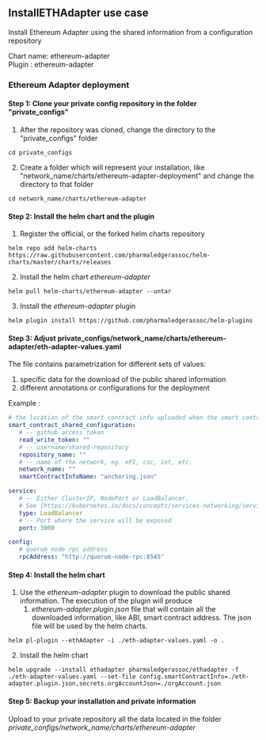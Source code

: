 

## InstallETHAdapter use case

Install Ethereum Adapter using the shared information from a configuration repository 

Chart name: ethereum-adapter <br/>
Plugin : ethereum-adapter

### Ethereum Adapter deployment

#### Step 1: Clone your private config repository in the folder "private_configs"


1. After the repository was cloned, change the directory to the "private_configs" folder
```shell
cd private_configs
```
2. Create a folder which will represent your installation, like "network_name/charts/ethereum-adapter-deployment" and change the directory to that folder
```shell
cd network_name/charts/ethereum-adapter
```

#### Step 2: Install the helm chart and the plugin

1. Register the official, or the forked helm charts repository
```shell
helm repo add helm-charts https://raw.githubusercontent.com/pharmaledgerassoc/helm-charts/master/charts/releases
```
2. Install the helm chart _ethereum-adapter_
```shell
helm pull helm-charts/ethereum-adapter --untar
```
3. Install the _ethereum-adapter_ plugin
```shell
helm plugin install https://github.com/pharmaledgerassoc/helm-plugins
```

#### Step 3: Adjust private_configs/network_name/charts/ethereum-adapter/eth-adapter-values.yaml

The file contains parametrization for different sets of values:
1. specific data for the download of the public shared information
2. different annotations or configurations for the deployment

Example :
```yaml
# the location of the smart contract info uploaded when the smart contract was deployed
smart_contract_shared_configuration:
   # -- github access token
   read_write_token: ""
   # -- username/shared-repository
   repository_name: ""
   # -- name of the network, eg. ePI, csc, iot, etc.
   network_name: ""
   smartContractInfoName: "anchoring.json"

service:
   # -- Either ClusterIP, NodePort or LoadBalancer.
   # See [https://kubernetes.io/docs/concepts/services-networking/service/](https://kubernetes.io/docs/concepts/services-networking/service/)
   type: LoadBalancer
   # -- Port where the service will be exposed
   port: 3000

config:
   # quorum node rpc address
   rpcAddress: "http://quorum-node-rpc:8545"
```

#### Step 4: Install the helm chart

1. Use the _ethereum-adapter_ plugin to download the public shared information. 
   The execution of the plugin will produce
   1. _ethereum-adapter.plugin.json_ file that will contain all the downloaded information, like ABI, smart contract address. The json file will be used by the helm charts.
   
```shell
helm pl-plugin --ethAdapter -i ./eth-adapter-values.yaml -o .
```

2. Install the helm chart
```shell
helm upgrade --install ethadapter pharmaledgerassoc/ethadapter -f ./eth-adapter-values.yaml --set-file config.smartContractInfo=./eth-adapter.plugin.json,secrets.orgAccountJson=./orgAccount.json
```

#### Step 5: Backup your installation and private information

Upload to your private repository all the data located in the folder _private_configs/network_name/charts/ethereum-adapter_


